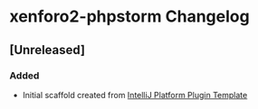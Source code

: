 <!-- Keep a Changelog guide -> https://keepachangelog.com -->

# xenforo2-phpstorm Changelog

## [Unreleased]
### Added
- Initial scaffold created from [IntelliJ Platform Plugin Template](https://github.com/JetBrains/intellij-platform-plugin-template)
